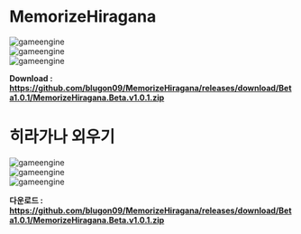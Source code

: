 # MemorizeHiragana
<img src=https://img.shields.io/badge/Game%20Engine-Unity-green alt="gameengine">
<br/>
<img src=https://img.shields.io/badge/Developer-Blugon-blue alt="gameengine">
<br/>
<img src=https://img.shields.io/badge/Special%20Thanks-NY64,%20Tac-red alt="gameengine">

**Download : https://github.com/blugon09/MemorizeHiragana/releases/download/Beta1.0.1/MemorizeHiragana.Beta.v1.0.1.zip**

# 히라가나 외우기
<img src=https://img.shields.io/badge/게임엔진-Unity-green alt="gameengine">
<br/>
<img src=https://img.shields.io/badge/개발자-Blugon-blue alt="gameengine">
<br/>
<img src=https://img.shields.io/badge/Special%20Thanks-NY64,%20Tac-red alt="gameengine">

**다운로드 : https://github.com/blugon09/MemorizeHiragana/releases/download/Beta1.0.1/MemorizeHiragana.Beta.v1.0.1.zip**